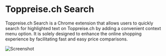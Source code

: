 # Toppreise.ch Search
Toppreise.ch Search is a Chrome extension that allows users to quickly search for highlighted text on Toppreise.ch by adding a convenient context menu option. It is solely designed to enhance the online shopping experience by facilitating fast and easy price comparisons.


![Screenshot](https://github.com/user-attachments/assets/3bed3b50-71d9-4224-b59b-f8f12e9ffbd5)
